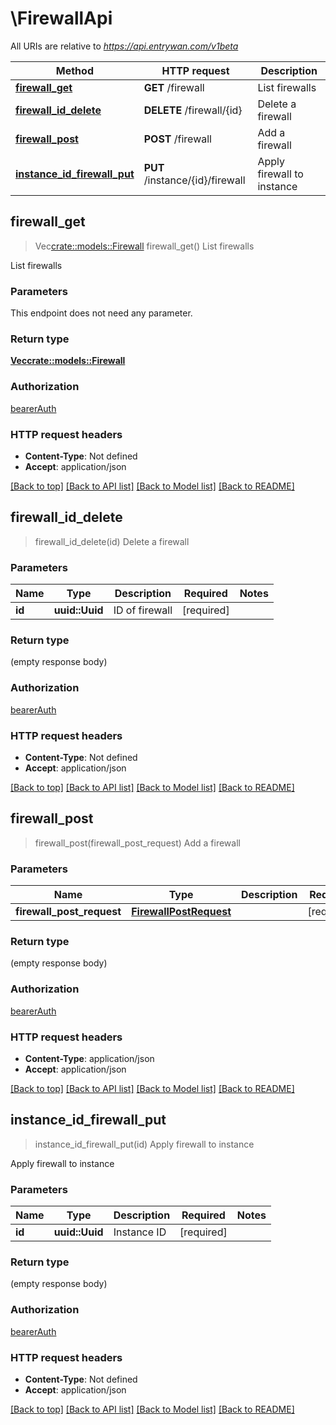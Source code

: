 # \FirewallApi

All URIs are relative to *https://api.entrywan.com/v1beta*

Method | HTTP request | Description
------------- | ------------- | -------------
[**firewall_get**](FirewallApi.md#firewall_get) | **GET** /firewall | List firewalls
[**firewall_id_delete**](FirewallApi.md#firewall_id_delete) | **DELETE** /firewall/{id} | Delete a firewall
[**firewall_post**](FirewallApi.md#firewall_post) | **POST** /firewall | Add a firewall
[**instance_id_firewall_put**](FirewallApi.md#instance_id_firewall_put) | **PUT** /instance/{id}/firewall | Apply firewall to instance



## firewall_get

> Vec<crate::models::Firewall> firewall_get()
List firewalls

List firewalls

### Parameters

This endpoint does not need any parameter.

### Return type

[**Vec<crate::models::Firewall>**](Firewall.md)

### Authorization

[bearerAuth](../README.md#bearerAuth)

### HTTP request headers

- **Content-Type**: Not defined
- **Accept**: application/json

[[Back to top]](#) [[Back to API list]](../README.md#documentation-for-api-endpoints) [[Back to Model list]](../README.md#documentation-for-models) [[Back to README]](../README.md)


## firewall_id_delete

> firewall_id_delete(id)
Delete a firewall

### Parameters


Name | Type | Description  | Required | Notes
------------- | ------------- | ------------- | ------------- | -------------
**id** | **uuid::Uuid** | ID of firewall | [required] |

### Return type

 (empty response body)

### Authorization

[bearerAuth](../README.md#bearerAuth)

### HTTP request headers

- **Content-Type**: Not defined
- **Accept**: application/json

[[Back to top]](#) [[Back to API list]](../README.md#documentation-for-api-endpoints) [[Back to Model list]](../README.md#documentation-for-models) [[Back to README]](../README.md)


## firewall_post

> firewall_post(firewall_post_request)
Add a firewall

### Parameters


Name | Type | Description  | Required | Notes
------------- | ------------- | ------------- | ------------- | -------------
**firewall_post_request** | [**FirewallPostRequest**](FirewallPostRequest.md) |  | [required] |

### Return type

 (empty response body)

### Authorization

[bearerAuth](../README.md#bearerAuth)

### HTTP request headers

- **Content-Type**: application/json
- **Accept**: application/json

[[Back to top]](#) [[Back to API list]](../README.md#documentation-for-api-endpoints) [[Back to Model list]](../README.md#documentation-for-models) [[Back to README]](../README.md)


## instance_id_firewall_put

> instance_id_firewall_put(id)
Apply firewall to instance

Apply firewall to instance

### Parameters


Name | Type | Description  | Required | Notes
------------- | ------------- | ------------- | ------------- | -------------
**id** | **uuid::Uuid** | Instance ID | [required] |

### Return type

 (empty response body)

### Authorization

[bearerAuth](../README.md#bearerAuth)

### HTTP request headers

- **Content-Type**: Not defined
- **Accept**: application/json

[[Back to top]](#) [[Back to API list]](../README.md#documentation-for-api-endpoints) [[Back to Model list]](../README.md#documentation-for-models) [[Back to README]](../README.md)

